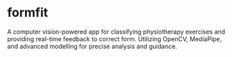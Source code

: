 # formfit
A computer vision-powered app for classifying physiotherapy exercises and providing real-time feedback to correct form. Utilizing OpenCV, MediaPipe, and advanced modelling for precise analysis and guidance.
